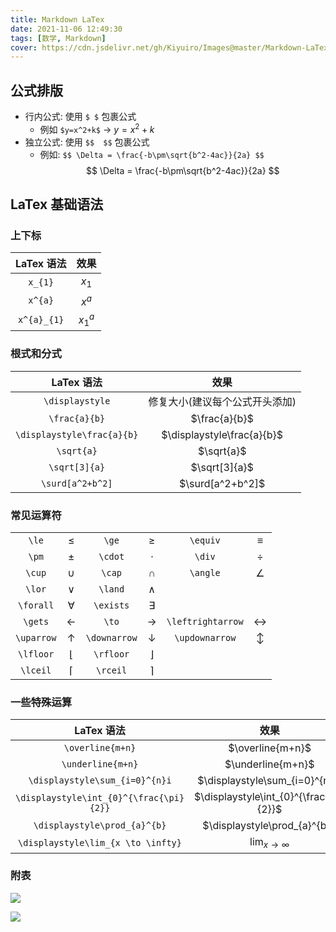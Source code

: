 ```yaml
---
title: Markdown LaTex
date: 2021-11-06 12:49:30
tags: [数学, Markdown]
cover: https://cdn.jsdelivr.net/gh/Kiyuiro/Images@master/Markdown-LaTex/cover-2021-11-18-11-03-03-976a1062189e17c386443ffab043f457-d887cc.png
---
```


## 公式排版
* 行内公式: 使用 `$ $` 包裹公式
  * 例如 `$y=x^2+k$` $\to$ $y=x^2+k$
* 独立公式: 使用 `$$  $$` 包裹公式
  * 例如: `$$ \Delta = \frac{-b\pm\sqrt{b^2-4ac}}{2a} $$`
  $$ \Delta = \frac{-b\pm\sqrt{b^2-4ac}}{2a} $$

## LaTex 基础语法

###  上下标

| LaTex 语法 | 效果 |
| :---: | :---: |
| `x_{1}` | $x_{1}$ |
| `x^{a}` | $x^{a}$ |
| `x^{a}_{1}` | $x^{a}_{1}$ |

### 根式和分式

| LaTex 语法 | 效果 |
| :---: | :---: |
| `\displaystyle` | 修复大小(建议每个公式开头添加) |
| `\frac{a}{b}` | $\frac{a}{b}$ |
| `\displaystyle\frac{a}{b}` | $\displaystyle\frac{a}{b}$ |
| `\sqrt{a}` | $\sqrt{a}$ |
| `\sqrt[3]{a}` | $\sqrt[3]{a}$ |
| `\surd[a^2+b^2]` | $\surd[a^2+b^2]$ |

### 常见运算符

|       |       |       |       |       |       | 
| :---: | :---: | :---: | :---: | :---: | :---: |
| `\le` | $\le$ | `\ge` | $\ge$ | `\equiv` | $\equiv$ |
| `\pm` | $\pm$ | `\cdot` | $\cdot$ | `\div` | $\div$ |
| `\cup` | $\cup$ | `\cap` | $\cap$ | `\angle` | $\angle$ |
| `\lor` | $\lor$ | `\land` | $\land$ | | |
| `\forall` | $\forall$ | `\exists` | $\exists$ | | |
| `\gets` | $\gets$ | `\to` | $\to$ | `\leftrightarrow` | $\leftrightarrow$ |
| `\uparrow` | $\uparrow$ | `\downarrow` | $\downarrow$ | `\updownarrow` | $\updownarrow$ |
| `\lfloor` | $\lfloor$ | `\rfloor` | $\rfloor$ | | |
| `\lceil` | $\lceil$ | `\rceil` | $\rceil$ | | |

### 一些特殊运算

| LaTex 语法 | 效果 |
| :---: | :---: |
| `\overline{m+n}` | $\overline{m+n}$ |
| `\underline{m+n}` | $\underline{m+n}$ |
| `\displaystyle\sum_{i=0}^{n}i` | $\displaystyle\sum_{i=0}^{n}i$ |
| `\displaystyle\int_{0}^{\frac{\pi}{2}}` | $\displaystyle\int_{0}^{\frac{\pi}{2}}$ |
| `\displaystyle\prod_{a}^{b}` | $\displaystyle\prod_{a}^{b}$ |
| `\displaystyle\lim_{x \to \infty}` | $\displaystyle\lim_{x\to\infty}$ |

### 附表

![](https://cdn.jsdelivr.net/gh/Kiyuiro/Images@master/Markdown-LaTex/希腊字母-2021-11-18-12-32-49-73005227c712bd276e3c34bc4f8ef0d9-4bcaa6.png)

![](https://cdn.jsdelivr.net/gh/Kiyuiro/Images@master/Markdown-LaTex/AMS二元运算符-2021-11-18-12-32-49-6e3b459593953db5eb8c236fc88e8fca-c1f1c4.png)
